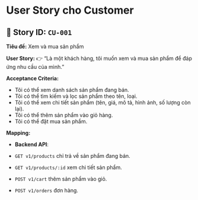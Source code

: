 # User Story cho **Customer**


## 🎯 **Story ID:** `CU-001`

**Tiêu đề:** Xem và mua sản phẩm

**User Story:**
👉 “Là một khách hàng, tôi muốn xem và mua sản phẩm để đáp ứng nhu cầu của mình.”

**Acceptance Criteria:**

* Tôi có thể xem danh sách sản phẩm đang bán.
* Tôi có thể tìm kiếm và lọc sản phẩm theo tên, loại.
* Tôi có thể xem chi tiết sản phẩm (tên, giá, mô tả, hình ảnh, số lượng còn lại).
* Tôi có thể thêm sản phẩm vào giỏ hàng.
* Tôi có thể đặt mua sản phẩm.

**Mapping:**

* **Backend API**:

 * `GET v1/products` chỉ trả về sản phẩm đang bán.
 * `GET v1/products/:id` xem chi tiết sản phẩm.
 * `POST v1/cart` thêm sản phẩm vào giỏ.
 * `POST v1/orders` đơn hàng.